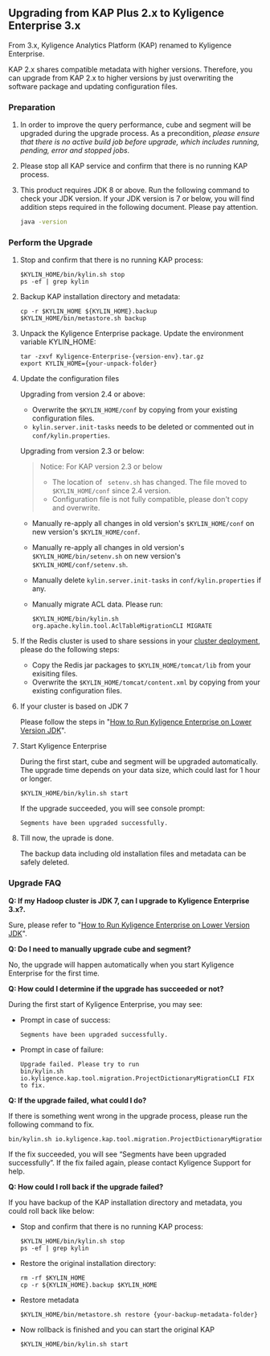 ## Upgrading from KAP Plus 2.x to Kyligence Enterprise 3.x ##

From 3.x, Kyligence Analytics Platform (KAP) renamed to Kyligence Enterprise.

KAP 2.x shares compatible metadata with higher versions. Therefore, you can upgrade from KAP 2.x to higher versions by just overwriting the software package and updating configuration files.

### Preparation

1. In order to improve the query performance, cube and segment will be upgraded during the upgrade process. As a precondition, *please ensure that there is no active build job before upgrade, which includes running, pending, error and stopped jobs*.

2. Please stop all KAP service and confirm that there is no running KAP process.

3. This product requires JDK 8 or above. Run the following command to check your JDK version. If your JDK version is 7 or below, you will find addition steps required in the following document. Please pay attention.

   ```bash
   java -version
   ```

### Perform the Upgrade

1. Stop and confirm that there is no running KAP process:

   ```shell
   $KYLIN_HOME/bin/kylin.sh stop
   ps -ef | grep kylin
   ```

2. Backup KAP installation directory and metadata:

   ```shell
   cp -r $KYLIN_HOME ${KYLIN_HOME}.backup
   $KYLIN_HOME/bin/metastore.sh backup
   ```

3. Unpack the Kyligence Enterprise package. Update the environment variable KYLIN_HOME: 

   ```shell
   tar -zxvf Kyligence-Enterprise-{version-env}.tar.gz
   export KYLIN_HOME={your-unpack-folder}
   ```

4. Update the configuration files

   Upgrading from version 2.4 or above: 

   * Overwrite the `$KYLIN_HOME/conf` by copying from your existing configuration files.
   * `kylin.server.init-tasks` needs to be deleted or commented out in `conf/kylin.properties`.

   Upgrading from version 2.3 or below:

   > Notice: For KAP version 2.3 or below
   >
   > * The location of ` setenv.sh` has changed. The file moved to `$KYLIN_HOME/conf` since 2.4 version.
   > * Configuration file is not fully compatible, please don't copy and overwrite. 

   * Manually re-apply all changes in old version's `$KYLIN_HOME/conf` on new version's `$KYLIN_HOME/conf`.

   * Manually re-apply all changes in old version's `$KYLIN_HOME/bin/setenv.sh` on new version's `$KYLIN_HOME/conf/setenv.sh`. 

   * Manually delete `kylin.server.init-tasks` in `conf/kylin.properties` if any.

   * Manually migrate ACL data. Please run: 

     ```shell
     $KYLIN_HOME/bin/kylin.sh org.apache.kylin.tool.AclTableMigrationCLI MIGRATE
     ```

5. If the Redis cluster is used to share sessions in your [cluster deployment](../install/adv_install_lb.en.md),  please do the following steps:

   - Copy the Redis jar packages to `$KYLIN_HOME/tomcat/lib` from your exisiting files.
   - Overwrite the  `$KYLIN_HOME/tomcat/content.xml` by copying from your existing configuration files.

6. If your cluster is based on JDK 7

   Please follow the steps in "[How to Run Kyligence Enterprise on Lower Version JDK](../install/about_low_version_jdk.en.md)".

7. Start Kyligence Enterprise

   During the first start, cube and segment will be upgraded automatically. The upgrade time depends on your data size, which could last for 1 hour or longer.

   ```shell
   $KYLIN_HOME/bin/kylin.sh start
   ```

   If the upgrade succeeded, you will see console prompt:

   ```
   Segments have been upgraded successfully.
   ```

8. Till now, the uprade is done.

   The backup data including old installation files and metadata can be safely deleted. 

### Upgrade FAQ

**Q: If my Hadoop cluster is JDK 7, can I upgrade to Kyligence Enterprise 3.x?.**

Sure, please refer to "[How to Run Kyligence Enterprise on Lower Version JDK](../install/about_low_version_jdk.en.md)".

**Q: Do I need to manually upgrade cube and segment?**

No, the upgrade will happen automatically when you start Kyligence Enterprise for the first time.

**Q: How could I determine if the upgrade has succeeded or not?**

During the first start of Kyligence Enterprise, you may see:

* Prompt in case of success:

  ```
  Segments have been upgraded successfully.
  ```

* Prompt in case of failure:

  ```
  Upgrade failed. Please try to run
  bin/kylin.sh io.kyligence.kap.tool.migration.ProjectDictionaryMigrationCLI FIX
  to fix.
  ```

**Q: If the upgrade failed, what could I do?**

If there is something went wrong in the upgrade process, please run the following command to fix.

```bash
bin/kylin.sh io.kyligence.kap.tool.migration.ProjectDictionaryMigrationCLI FIX
```

If the fix succeeded, you will see “Segments have been upgraded successfully”. If the fix failed again, please contact Kyligence Support for help.

**Q: How could I roll back if the upgrade failed?**

If you have backup of the KAP installation directory and metadata, you could roll back like below:

- Stop and confirm that there is no running KAP process:

  ```shell
  $KYLIN_HOME/bin/kylin.sh stop
  ps -ef | grep kylin
  ```

- Restore the original installation directory:

  ```shell
  rm -rf $KYLIN_HOME
  cp -r ${KYLIN_HOME}.backup $KYLIN_HOME
  ```

- Restore metadata

  ```shell
  $KYLIN_HOME/bin/metastore.sh restore {your-backup-metadata-folder}
  ```

- Now rollback is finished and you can start the original KAP

  ```shell
  $KYLIN_HOME/bin/kylin.sh start
  ```
